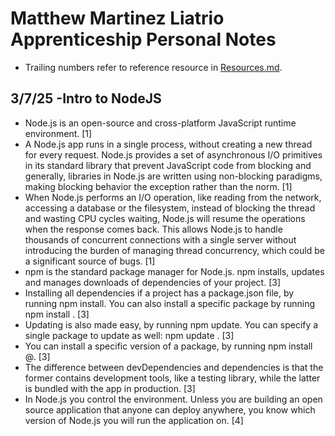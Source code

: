 # Matthew Martinez Liatrio Apprenticeship Personal Notes
- Trailing numbers refer to reference resource in [Resources.md](https://github.com/MattM27538/Liatrio-Simple-Web-Application/blob/main/Resources.md#resources).
## 3/7/25 -Intro to NodeJS
* Node.js is an open-source and cross-platform JavaScript runtime environment. [1]
* A Node.js app runs in a single process, without creating a new thread for every request. Node.js provides a set of asynchronous I/O primitives in its standard library that prevent JavaScript code from blocking and generally, libraries in Node.js are written using non-blocking paradigms, making blocking behavior the exception rather than the norm. [1]
* When Node.js performs an I/O operation, like reading from the network, accessing a database or the filesystem, instead of blocking the thread and wasting CPU cycles waiting, Node.js will resume the operations when the response comes back. This allows Node.js to handle thousands of concurrent connections with a single server without introducing the burden of managing thread concurrency, which could be a significant source of bugs. [1]
* npm is the standard package manager for Node.js. npm installs, updates and manages downloads of dependencies of your project. [3]
* Installing all dependencies if a project has a package.json file, by running npm install. You can also install a specific package by running npm install <package-name>. [3]
* Updating is also made easy, by running npm update. You can specify a single package to update as well: npm update <package-name>. [3]
* You can install a specific version of a package, by running npm install <package-name>@<version>. [3]
* The difference between devDependencies and dependencies is that the former contains development tools, like a testing library, while the latter is bundled with the app in production. [3]
* In Node.js you control the environment. Unless you are building an open source application that anyone can deploy anywhere, you know which version of Node.js you will run the application on. [4]
